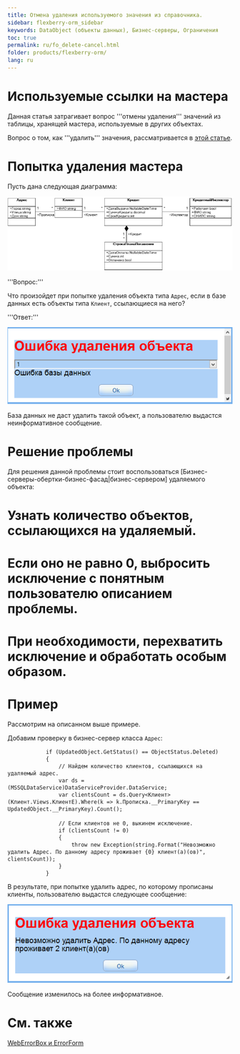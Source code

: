 ```yaml
---
title: Отмена удаления используемого значения из справочника.
sidebar: flexberry-orm_sidebar
keywords: DataObject (объекты данных), Бизнес-серверы, Ограничения
toc: true
permalink: ru/fo_delete-cancel.html
folder: products/flexberry-orm/
lang: ru
---
```


# Используемые ссылки на мастера
Данная статья затрагивает вопрос '''отмены удаления''' значений из таблицы, хранящей мастера, используемые в других объектах.

Вопрос о том, как '''удалить''' значения, рассматривается в [этой статье](cascade-delete.html).

# Попытка удаления мастера
Пусть дана следующая диаграмма:

![](/images/pages/img/Filters/KreditDiagramm.png)

'''Вопрос:'''

Что произойдет при попытке удаления объекта типа `Адрес`, если в базе данных есть объекты типа `Клиент`, ссылающиеся на него?

'''Ответ:'''

![](/images/pages/img/Filters/DeleteError.png)

База данных не даст удалить такой объект, а пользователю выдастся неинформативное сообщение.

# Решение проблемы
Для решения данной проблемы стоит воспользоваться [Бизнес-серверы-обертки-бизнес-фасад|бизнес-сервером] удаляемого объекта:

# Узнать количество объектов, ссылающихся на удаляемый.
# Если оно не равно 0, выбросить исключение с понятным пользователю описанием проблемы.
# При необходимости, перехватить исключение и обработать особым образом.

# Пример
Рассмотрим на описанном выше примере.

Добавим проверку в бизнес-сервер класса `Адрес`:

```
            if (UpdatedObject.GetStatus() == ObjectStatus.Deleted)
            {
                // Найдем количество клиентов, ссылающихся на удаляемый адрес.
                var ds = (MSSQLDataService)DataServiceProvider.DataService;
                var clientsCount = ds.Query<Клиент>(Клиент.Views.КлиентE).Where(k => k.Прописка.__PrimaryKey == UpdatedObject.__PrimaryKey).Count();

                // Если клиентов не 0, выкинем исключение.
                if (clientsCount != 0)
                {
                    throw new Exception(string.Format("Невозможно удалить Адрес. По данному адресу проживает {0} клиент(а)(ов)", clientsCount));
                }
            }
```

В результате, при попытке удалить адрес, по которому прописаны клиенты, пользователю выдастся следующее сообщение:

![](/images/pages/img/Filters/DeleteErrorPlus.png)

Сообщение изменилось на более информативное.

# См. также
[WebErrorBox и ErrorForm](web-error-box-and--error-form.html)
